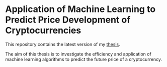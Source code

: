 # Application of Machine Learning to Predict Price Development of Cryptocurrencies

This repository contains the latest version of my <a href="">thesis</a>.

The aim of this thesis is to investigate the efficiency and application of machine learning algorithms to predict the future price of a cryptocurrency. 
